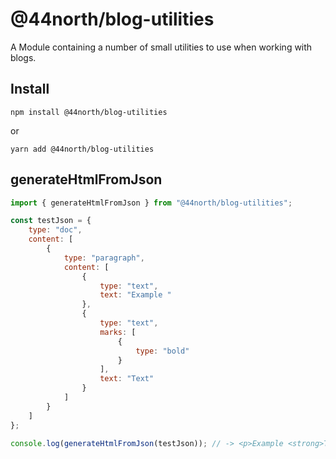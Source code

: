 # @44north/blog-utilities

A Module containing a number of small utilities to use when working with blogs.

## Install

```
npm install @44north/blog-utilities
```

or

```
yarn add @44north/blog-utilities
```

## generateHtmlFromJson

```js
import { generateHtmlFromJson } from "@44north/blog-utilities";

const testJson = {
    type: "doc",
    content: [
        {
            type: "paragraph",
            content: [
                {
                    type: "text",
                    text: "Example "
                },
                {
                    type: "text",
                    marks: [
                        {
                            type: "bold"
                        }
                    ],
                    text: "Text"
                }
            ]
        }
    ]
};

console.log(generateHtmlFromJson(testJson)); // -> <p>Example <strong>Text</strong></p>
```

